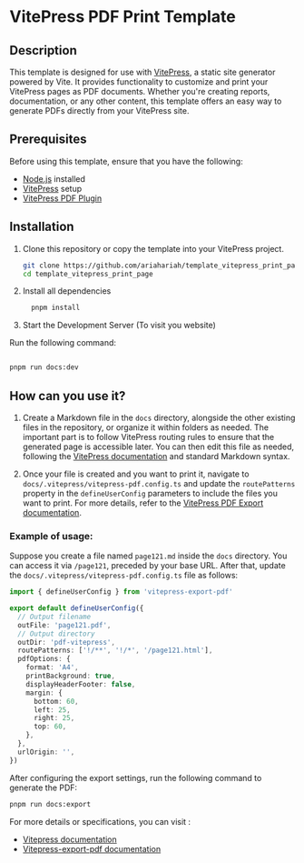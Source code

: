 # VitePress PDF Print Template

## Description

This template is designed for use with [VitePress](https://vitepress.vuejs.org/), a static site generator powered by Vite. It provides functionality to customize and print your VitePress pages as PDF documents. Whether you're creating reports, documentation, or any other content, this template offers an easy way to generate PDFs directly from your VitePress site.


## Prerequisites

Before using this template, ensure that you have the following:

- [Node.js](https://nodejs.org/) installed
- [VitePress](https://vitepress.vuejs.org/) setup
- [VitePress PDF Plugin](https://github.com/condorheroblog/vitepress-export-pdf)

## Installation 

1. Clone this repository or copy the template into your VitePress project.
   ```sh
   git clone https://github.com/ariahariah/template_vitepress_print_page.git
   cd template_vitepress_print_page
   ```
2. Install all dependencies

   ```sh
     pnpm install
   ```
3. Start the Development Server (To visit you website)

Run the following command:

```sh

pnpm run docs:dev
```
## How can you use it?

1. Create a Markdown file in the `docs` directory, alongside the other existing files in the repository, or organize it within folders as needed. The important part is to follow VitePress routing rules to ensure that the generated page is accessible later. You can then edit this file as needed, following the [VitePress documentation](https://vitepress.dev/) and standard Markdown syntax.

2. Once your file is created and you want to print it, navigate to `docs/.vitepress/vitepress-pdf.config.ts` and update the `routePatterns` property in the `defineUserConfig` parameters to include the files you want to print. For more details, refer to the [VitePress PDF Export documentation](https://github.com/condorheroblog/vitepress-export-pdf).

### Example of usage:

Suppose you create a file named `page121.md` inside the `docs` directory. You can access it via `/page121`, preceded by your base URL. After that, update the `docs/.vitepress/vitepress-pdf.config.ts` file as follows:

```ts
import { defineUserConfig } from 'vitepress-export-pdf'

export default defineUserConfig({
  // Output filename
  outFile: 'page121.pdf',
  // Output directory
  outDir: 'pdf-vitepress',
  routePatterns: ['!/**', '!/*', '/page121.html'], 
  pdfOptions: {
    format: 'A4',
    printBackground: true,
    displayHeaderFooter: false,
    margin: {
      bottom: 60,
      left: 25,
      right: 25,
      top: 60,
    },
  },
  urlOrigin: '',
})
```

After configuring the export settings, run the following command to generate the PDF:

```sh
pnpm run docs:export
```

For more details or specifications, you can visit : 
- [Vitepress documentation](https://vitepress.dev/)
- [Vitepress-export-pdf documentation](https://github.com/condorheroblog/vitepress-export-pdf)
